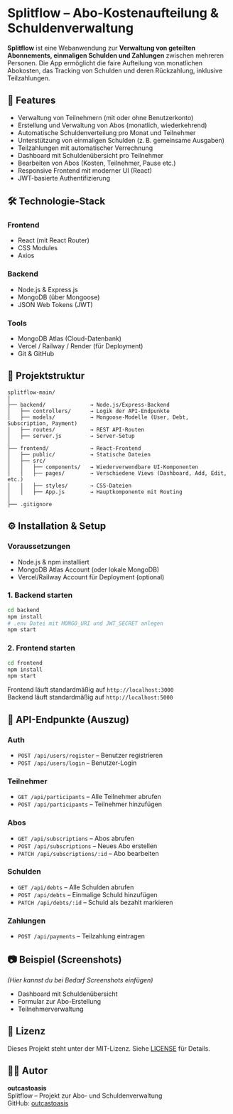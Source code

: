 # Splitflow – Abo-Kostenaufteilung & Schuldenverwaltung

**Splitflow** ist eine Webanwendung zur **Verwaltung von geteilten Abonnements, einmaligen Schulden und Zahlungen** zwischen mehreren Personen. Die App ermöglicht die faire Aufteilung von monatlichen Abokosten, das Tracking von Schulden und deren Rückzahlung, inklusive Teilzahlungen.

## 🚀 Features

- Verwaltung von Teilnehmern (mit oder ohne Benutzerkonto)
- Erstellung und Verwaltung von Abos (monatlich, wiederkehrend)
- Automatische Schuldenverteilung pro Monat und Teilnehmer
- Unterstützung von einmaligen Schulden (z. B. gemeinsame Ausgaben)
- Teilzahlungen mit automatischer Verrechnung
- Dashboard mit Schuldenübersicht pro Teilnehmer
- Bearbeiten von Abos (Kosten, Teilnehmer, Pause etc.)
- Responsive Frontend mit moderner UI (React)
- JWT-basierte Authentifizierung

## 🛠️ Technologie-Stack

### Frontend

- React (mit React Router)
- CSS Modules
- Axios

### Backend

- Node.js & Express.js
- MongoDB (über Mongoose)
- JSON Web Tokens (JWT)

### Tools

- MongoDB Atlas (Cloud-Datenbank)
- Vercel / Railway / Render (für Deployment)
- Git & GitHub

## 📁 Projektstruktur

```
splitflow-main/
│
├── backend/              → Node.js/Express-Backend
│   ├── controllers/      → Logik der API-Endpunkte
│   ├── models/           → Mongoose-Modelle (User, Debt, Subscription, Payment)
│   ├── routes/           → REST API-Routen
│   ├── server.js         → Server-Setup
│
├── frontend/             → React-Frontend
│   ├── public/           → Statische Dateien
│   ├── src/
│   │   ├── components/   → Wiederverwendbare UI-Komponenten
│   │   ├── pages/        → Verschiedene Views (Dashboard, Add, Edit, etc.)
│   │   ├── styles/       → CSS-Dateien
│   │   ├── App.js        → Hauptkomponente mit Routing
│
├── .gitignore
```

## ⚙️ Installation & Setup

### Voraussetzungen

- Node.js & npm installiert
- MongoDB Atlas Account (oder lokale MongoDB)
- Vercel/Railway Account für Deployment (optional)

### 1. Backend starten

```bash
cd backend
npm install
# .env Datei mit MONGO_URI und JWT_SECRET anlegen
npm start
```

### 2. Frontend starten

```bash
cd frontend
npm install
npm start
```

Frontend läuft standardmäßig auf `http://localhost:3000`  
Backend läuft standardmäßig auf `http://localhost:5000`

## 📡 API-Endpunkte (Auszug)

### Auth

- `POST /api/users/register` – Benutzer registrieren
- `POST /api/users/login` – Benutzer-Login

### Teilnehmer

- `GET /api/participants` – Alle Teilnehmer abrufen
- `POST /api/participants` – Teilnehmer hinzufügen

### Abos

- `GET /api/subscriptions` – Abos abrufen
- `POST /api/subscriptions` – Neues Abo erstellen
- `PATCH /api/subscriptions/:id` – Abo bearbeiten

### Schulden

- `GET /api/debts` – Alle Schulden abrufen
- `POST /api/debts` – Einmalige Schuld hinzufügen
- `PATCH /api/debts/:id` – Schuld als bezahlt markieren

### Zahlungen

- `POST /api/payments` – Teilzahlung eintragen

## 📷 Beispiel (Screenshots)

_(Hier kannst du bei Bedarf Screenshots einfügen)_

- Dashboard mit Schuldenübersicht
- Formular zur Abo-Erstellung
- Teilnehmerverwaltung

## 📄 Lizenz

Dieses Projekt steht unter der MIT-Lizenz. Siehe [LICENSE](LICENSE) für Details.

## 👨‍💻 Autor

**outcastoasis**  
Splitflow – Projekt zur Abo- und Schuldenverwaltung  
GitHub: [outcastoasis](https://github.com/outcastoasis)
